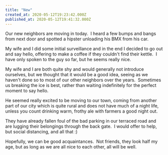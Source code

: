 ```yaml
---
title: "New"
created_at: 2020-05-12T19:23:42.000Z
published_at: 2020-05-12T19:41:32.000Z
---
```

Our new neighbors are moving in today.  I heard a few bumps and bangs from next door and spotted a hipster unloading his BMX from his car.

My wife and I did some initial surveillance and in the end I decided to go out and say hello, offering to make a coffee if they couldn't find their kettle.  I have only spoken to the guy so far, but he seems really nice.

My wife and I are both quite shy and would generally not introduce ourselves, but we thought that it would be a good idea, seeing as we haven't done so to most of our other neighbors over the years.  Sometimes us breaking the ice is best, rather than waiting indefinitely for the perfect moment to say hello.

He seemed really excited to be moving to our town, coming from another part of our city which is quite rural and does not have much of a night life, unless you count drinking warm, frothy ale with farmers a good night out.

They have already fallen foul of the bad parking in our terraced road and are lugging their belongings through the back gate.  I would offer to help, but social distancing, and all that :)

Hopefully, we can be good acquaintances.  Not friends, they look half my age, but as long as we are all nice to each other, all will be well.
